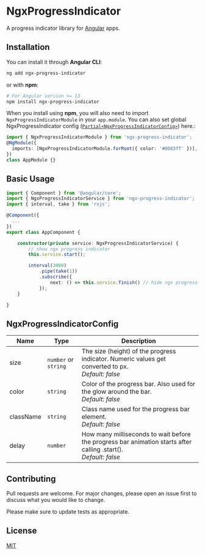 # NgxProgressIndicator

A progress indicator library for [Angular](https://angular.io/) apps.

## Installation

You can install it through **Angular CLI**:

```bash
ng add ngx-progress-indicator
```

or with **npm**:

```bash
# For Angular version >= 13
npm install ngx-progress-indicator
```

When you install using **npm**, you will also need to import `NgxProgressIndicatorModule` in your `app.module`. You can also set global NgxProgressIndicator config ([`Partial<NgxProgressIndicatorConfig>`](#ngxprogressindicatorconfig)) here.:

```typescript
import { NgxProgressIndicatorModule } from 'ngx-progress-indicator';
@NgModule({
  imports: [NgxProgressIndicatorModule.forRoot({ color: '#0083ff' })],
})
class AppModule {}
```

## Basic Usage

```typescript
import { Component } from '@angular/core';
import { NgxProgressIndicatorService } from 'ngx-progress-indicator';
import { interval, take } from 'rxjs';

@Component({
  ...
})
export class AppComponent {

    constructor(private service: NgxProgressIndicatorService) {
        // show ngx progress indicator
        this.service.start();

        interval(3000)
            .pipe(take(1))
            .subscribe({
                next: () => this.service.finish() // hide ngx progress indicator after 3 seconds
            });
    }

}
```

## NgxProgressIndicatorConfig

| Name         | Type      | Description                                                       |
| ------------ | --------- | ----------------------------------------------------------------- |
| size | `number` or `string` | The size (height) of the progress indicator. Numeric values get converted to px.<br>_Default: false_ |
| color | `string` | Color of the progress bar. Also used for the glow around the bar.<br>_Default: false_ |
| className | `string` | Class name used for the progress bar element.<br>_Default: false_ |
| delay | `number` | How many milliseconds to wait before the progress bar animation starts after calling .start().<br>_Default: false_ |


## Contributing
Pull requests are welcome. For major changes, please open an issue first to discuss what you would like to change.

Please make sure to update tests as appropriate.

## License
[MIT](https://choosealicense.com/licenses/mit/)